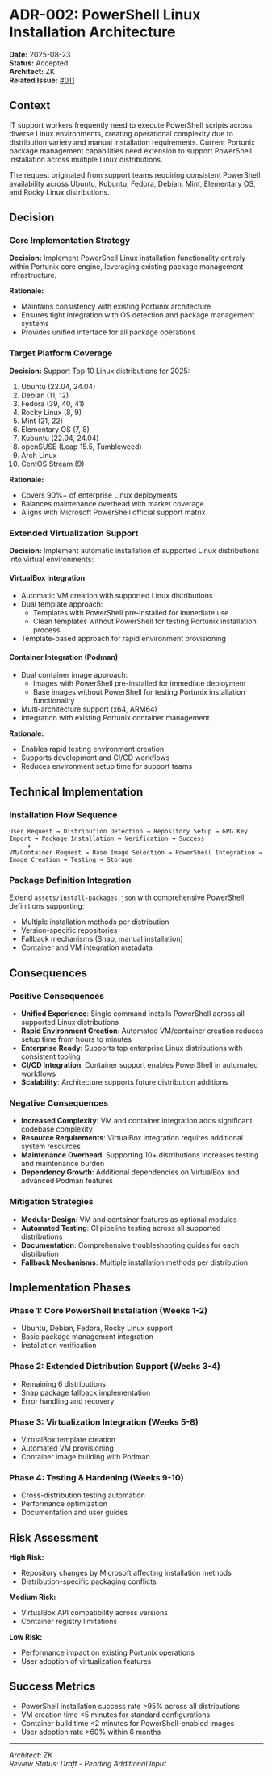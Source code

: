 # ADR-002: PowerShell Linux Installation Architecture

**Date:** 2025-08-23  
**Status:** Accepted  
**Architect:** ZK  
**Related Issue:** [#011](../issues/012-powershell-linux-installation.md)  

## Context

IT support workers frequently need to execute PowerShell scripts across diverse Linux environments, creating operational complexity due to distribution variety and manual installation requirements. Current Portunix package management capabilities need extension to support PowerShell installation across multiple Linux distributions.

The request originated from support teams requiring consistent PowerShell availability across Ubuntu, Kubuntu, Fedora, Debian, Mint, Elementary OS, and Rocky Linux distributions.

## Decision

### Core Implementation Strategy
**Decision:** Implement PowerShell Linux installation functionality entirely within Portunix core engine, leveraging existing package management infrastructure.

**Rationale:** 
- Maintains consistency with existing Portunix architecture
- Ensures tight integration with OS detection and package management systems
- Provides unified interface for all package operations

### Target Platform Coverage
**Decision:** Support Top 10 Linux distributions for 2025:
1. Ubuntu (22.04, 24.04)
2. Debian (11, 12)
3. Fedora (39, 40, 41)
4. Rocky Linux (8, 9)
5. Mint (21, 22)
6. Elementary OS (7, 8)
7. Kubuntu (22.04, 24.04)
8. openSUSE (Leap 15.5, Tumbleweed)
9. Arch Linux
10. CentOS Stream (9)

**Rationale:**
- Covers 90%+ of enterprise Linux deployments
- Balances maintenance overhead with market coverage
- Aligns with Microsoft PowerShell official support matrix

### Extended Virtualization Support
**Decision:** Implement automatic installation of supported Linux distributions into virtual environments:

#### VirtualBox Integration
- Automatic VM creation with supported Linux distributions
- Dual template approach:
  - Templates with PowerShell pre-installed for immediate use
  - Clean templates without PowerShell for testing Portunix installation process
- Template-based approach for rapid environment provisioning

#### Container Integration (Podman)
- Dual container image approach:
  - Images with PowerShell pre-installed for immediate deployment
  - Base images without PowerShell for testing Portunix installation functionality
- Multi-architecture support (x64, ARM64)
- Integration with existing Portunix container management

**Rationale:**
- Enables rapid testing environment creation
- Supports development and CI/CD workflows
- Reduces environment setup time for support teams

## Technical Implementation

### Installation Flow Sequence

```
User Request → Distribution Detection → Repository Setup → GPG Key Import → Package Installation → Verification → Success
     ↓
VM/Container Request → Base Image Selection → PowerShell Integration → Image Creation → Testing → Storage
```

### Package Definition Integration
Extend `assets/install-packages.json` with comprehensive PowerShell definitions supporting:
- Multiple installation methods per distribution
- Version-specific repositories
- Fallback mechanisms (Snap, manual installation)
- Container and VM integration metadata

## Consequences

### Positive Consequences
- **Unified Experience**: Single command installs PowerShell across all supported Linux distributions
- **Rapid Environment Creation**: Automated VM/container creation reduces setup time from hours to minutes
- **Enterprise Ready**: Supports top enterprise Linux distributions with consistent tooling
- **CI/CD Integration**: Container support enables PowerShell in automated workflows
- **Scalability**: Architecture supports future distribution additions

### Negative Consequences
- **Increased Complexity**: VM and container integration adds significant codebase complexity
- **Resource Requirements**: VirtualBox integration requires additional system resources
- **Maintenance Overhead**: Supporting 10+ distributions increases testing and maintenance burden
- **Dependency Growth**: Additional dependencies on VirtualBox and advanced Podman features

### Mitigation Strategies
- **Modular Design**: VM and container features as optional modules
- **Automated Testing**: CI pipeline testing across all supported distributions
- **Documentation**: Comprehensive troubleshooting guides for each distribution
- **Fallback Mechanisms**: Multiple installation methods per distribution

## Implementation Phases

### Phase 1: Core PowerShell Installation (Weeks 1-2)
- Ubuntu, Debian, Fedora, Rocky Linux support
- Basic package management integration
- Installation verification

### Phase 2: Extended Distribution Support (Weeks 3-4)
- Remaining 6 distributions
- Snap package fallback implementation
- Error handling and recovery

### Phase 3: Virtualization Integration (Weeks 5-8)
- VirtualBox template creation
- Automated VM provisioning
- Container image building with Podman

### Phase 4: Testing & Hardening (Weeks 9-10)
- Cross-distribution testing automation
- Performance optimization
- Documentation and user guides

## Risk Assessment

**High Risk:**
- Repository changes by Microsoft affecting installation methods
- Distribution-specific packaging conflicts

**Medium Risk:**
- VirtualBox API compatibility across versions
- Container registry limitations

**Low Risk:**
- Performance impact on existing Portunix operations
- User adoption of virtualization features

## Success Metrics
- PowerShell installation success rate >95% across all distributions
- VM creation time <5 minutes for standard configurations
- Container build time <2 minutes for PowerShell-enabled images
- User adoption rate >60% within 6 months

---
*Architect: ZK*  
*Review Status: Draft - Pending Additional Input*